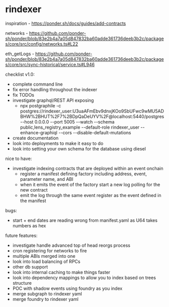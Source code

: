 # rindexer

inspiration - https://ponder.sh/docs/guides/add-contracts

networks - https://github.com/ponder-sh/ponder/blob/83e2b4a7a05d847832ba60adde361736deeb3b2c/packages/core/src/config/networks.ts#L22

eth_getLogs - https://github.com/ponder-sh/ponder/blob/83e2b4a7a05d847832ba60adde361736deeb3b2c/packages/core/src/sync-historical/service.ts#L946

checklist v1.0:
- complete command line
- fix error handling throughout the indexer
- fix TODOs
- investigate graphql/REST API exposing
  - npx postgraphile -c postgres://rindexer_user:U3uaAFmEbv9dnxjKOo9SbUFwc9wMU5ADBHW%2BHUT%2F7%2BDpQaDeUYV%2F@localhost:5440/postgres --host 0.0.0.0 --port 5005 --watch --schema public,lens_registry_example --default-role rindexer_user --enhance-graphiql --cors --disable-default-mutations
- create documentation
- look into deployments to make it easy to do
- look into setting your own schema for the database using diesel

nice to have:

- investigate indexing contracts that are deployed within an event onchain
  - register a manifest defining factory including address, event, parameter name, and ABI
  - when it emits the event of the factory start a new log polling for the new contract
  - emit the log through the same event register as the event defined in the manifest

bugs:
- start + end dates are reading wrong from manifest.yaml as U64 takes numbers as hex

future features:
- investigate handle advanced top of head reorgs process
- cron registering for networks to fire
- multiple ABIs merged into one
- look into load balancing of RPCs
- other db support
- look into internal caching to make things faster
- look into dependency mappings to allow you to index based on trees structure
- POC with shadow events using foundry as you index
- merge subgraph to rindexer yaml
- merge foundry to rindexer yaml
